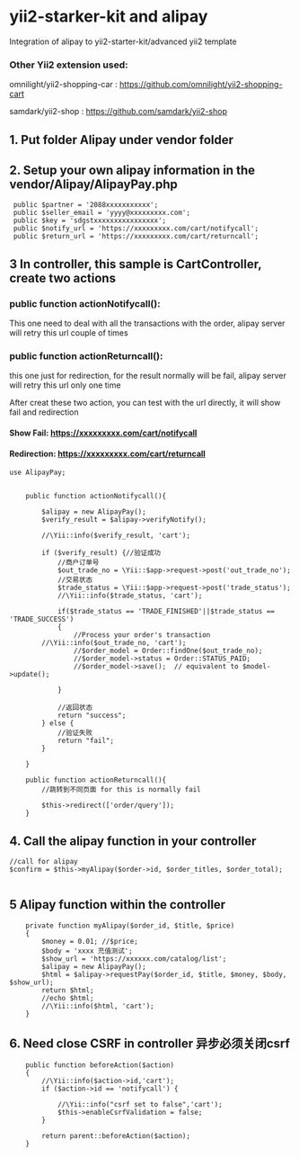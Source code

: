 # yii2-starker-kit and alipay

Integration of alipay to yii2-starter-kit/advanced yii2 template

### Other Yii2 extension used:
omnilight/yii2-shopping-car : https://github.com/omnilight/yii2-shopping-cart

samdark/yii2-shop : https://github.com/samdark/yii2-shop



## 1. Put folder Alipay under vendor folder
## 2. Setup your own alipay information in the vendor/Alipay/AlipayPay.php
```
 public $partner = '2088xxxxxxxxxxx';
 public $seller_email = 'yyyy@xxxxxxxxx.com';
 public $key = 'sdgstxxxxxxxxxxxxxxxx';
 public $notify_url = 'https://xxxxxxxxx.com/cart/notifycall';
 public $return_url = 'https://xxxxxxxxx.com/cart/returncall';
```

## 3 In controller, this sample is CartController, create two actions 
### public function actionNotifycall(): 
This one need to deal with all the transactions with the order, alipay server will retry this url couple of times

### public function actionReturncall(): 
this one just for redirection, for the result normally will be fail, alipay server will retry this url only one time

After creat these two action, you can test with the url directly, it will show fail and redirection

#### Show Fail: https://xxxxxxxxx.com/cart/notifycall

#### Redirection: https://xxxxxxxxx.com/cart/returncall


```
use AlipayPay;

	
	public function actionNotifycall(){
		
		$alipay = new AlipayPay();
		$verify_result = $alipay->verifyNotify();
				
		//\Yii::info($verify_result, 'cart');
		
        if ($verify_result) {//验证成功
            //商户订单号
            $out_trade_no = \Yii::$app->request->post('out_trade_no');
            //交易状态
            $trade_status = \Yii::$app->request->post('trade_status');
			//\Yii::info($trade_status, 'cart');

            if($trade_status == 'TRADE_FINISHED'||$trade_status == 'TRADE_SUCCESS') 
            {
                //Process your order's transaction
		//\Yii::info($out_trade_no, 'cart');
				//$order_model = Order::findOne($out_trade_no);
				//$order_model->status = Order::STATUS_PAID;
				//$order_model->save();  // equivalent to $model->update();
				
            }
            
            //返回状态
            return "success";
        } else {
            //验证失败
            return "fail";
        }
		
	}
		
	public function actionReturncall(){
		//跳转到不同页面 for this is normally fail

		$this->redirect(['order/query']);
	}
```

## 4. Call the alipay function in your controller

```
//call for alipay
$confirm = $this->myAlipay($order->id, $order_titles, $order_total);
			
```
## 5 Alipay function within the controller

```
	private function myAlipay($order_id, $title, $price)
	{
		$money = 0.01; //$price;
		$body = 'xxxx 充值测试';
		$show_url = 'https://xxxxxx.com/catalog/list';
		$alipay = new AlipayPay();
		$html = $alipay->requestPay($order_id, $title, $money, $body, $show_url);
		return $html;
		//echo $html;
		//\Yii::info($html, 'cart');
	}

```
## 6. Need  close CSRF in controller 异步必须关闭csrf
```
	public function beforeAction($action)
	{            
		//\Yii::info($action->id,'cart');	
		if ($action->id == 'notifycall') {
			
			//\Yii::info("csrf set to false",'cart');	
			$this->enableCsrfValidation = false;
		}

		return parent::beforeAction($action);
	}
	
	

```

